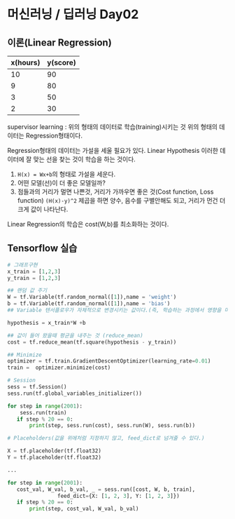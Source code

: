 # 머신러닝 / 딥러닝 Day02

## 이론(Linear Regression)

|x(hours)|y(score)|
|------|------|
|10|90|
|9|80|
|3|50|
|2|30|

supervisor learning : 위의 형태의 데이터로 학습(training)시키는 것
위의 형태의 데이터는 Regression형태이다.

Regression형태의 데이터는 가설을 세울 필요가 있다. Linear Hypothesis 이러한 데이터에 잘 맞는 선을 찾는 것이 학습을 하는 것이다.

1. `H(x) = Wx+b`의 형태로 가설을 세운다.
2. 어떤 모델(선)이 더 좋은 모델일까?
3. 점들과의 거리가 멀면 나쁜것, 거리가 가까우면 좋은 것(Cost function, Loss function) `(H(x)-y)^2` 제곱을 하면 양수, 음수를 구별안해도 되고, 거리가 먼건 더 크게 값이 나타난다.

Linear Regression의 학습은 cost(W,b)를 최소화하는 것이다.

## Tensorflow 실습

```python
# 그래프구현
x_train = [1,2,3]
y_train = [1,2,3]

## 랜덤 값 주기
W = tf.Variable(tf.random_normal([1]),name = 'weight')
b = tf.Variable(tf.random_normal([1]),name = 'bias')
## Variable 텐서플로우가 자체적으로 변경시키는 값이다.(즉, 학습하는 과정에서 영향을 미치는 값이다.)

hypothesis = x_train*W +b

## 값이 들어 왔을때 평균을 내주는 것 (reduce_mean)
cost = tf.reduce_mean(tf.square(hypothesis - y_train))

## Minimize
optimizer = tf.train.GradientDescentOptimizer(learning_rate=0.01)
train =  optimizer.minimize(cost)

# Session
sess = tf.Session()
sess.run(tf.global_variables_initializer())

for step in range(2001):
	sess.run(train)
   if step % 20 == 0:
       print(step, sess.run(cost), sess.run(W), sess.run(b))

# Placeholders(값을 위에처럼 지정하지 않고, feed_dict로 넘겨줄 수 있다.)

X = tf.placeholder(tf.float32)
Y = tf.placeholder(tf.float32)

...

for step in range(2001):
   cost_val, W_val, b_val, _ = sess.run([cost, W, b, train],
                feed_dict={X: [1, 2, 3], Y: [1, 2, 3]})
   if step % 20 == 0:
       print(step, cost_val, W_val, b_val)
```
